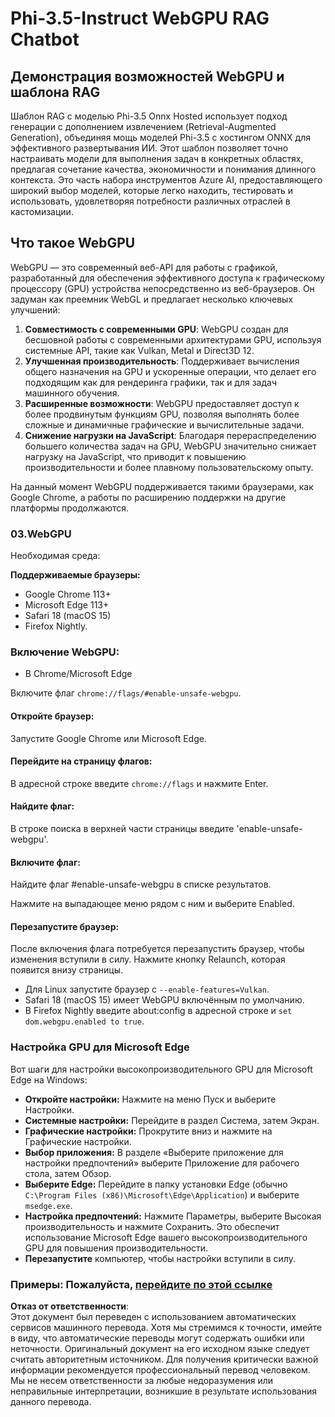 # Phi-3.5-Instruct WebGPU RAG Chatbot

## Демонстрация возможностей WebGPU и шаблона RAG

Шаблон RAG с моделью Phi-3.5 Onnx Hosted использует подход генерации с дополнением извлечением (Retrieval-Augmented Generation), объединяя мощь моделей Phi-3.5 с хостингом ONNX для эффективного развертывания ИИ. Этот шаблон позволяет точно настраивать модели для выполнения задач в конкретных областях, предлагая сочетание качества, экономичности и понимания длинного контекста. Это часть набора инструментов Azure AI, предоставляющего широкий выбор моделей, которые легко находить, тестировать и использовать, удовлетворяя потребности различных отраслей в кастомизации.

## Что такое WebGPU
WebGPU — это современный веб-API для работы с графикой, разработанный для обеспечения эффективного доступа к графическому процессору (GPU) устройства непосредственно из веб-браузеров. Он задуман как преемник WebGL и предлагает несколько ключевых улучшений:

1. **Совместимость с современными GPU**: WebGPU создан для бесшовной работы с современными архитектурами GPU, используя системные API, такие как Vulkan, Metal и Direct3D 12.
2. **Улучшенная производительность**: Поддерживает вычисления общего назначения на GPU и ускоренные операции, что делает его подходящим как для рендеринга графики, так и для задач машинного обучения.
3. **Расширенные возможности**: WebGPU предоставляет доступ к более продвинутым функциям GPU, позволяя выполнять более сложные и динамичные графические и вычислительные задачи.
4. **Снижение нагрузки на JavaScript**: Благодаря перераспределению большего количества задач на GPU, WebGPU значительно снижает нагрузку на JavaScript, что приводит к повышению производительности и более плавному пользовательскому опыту.

На данный момент WebGPU поддерживается такими браузерами, как Google Chrome, а работы по расширению поддержки на другие платформы продолжаются.

### 03.WebGPU
Необходимая среда:

**Поддерживаемые браузеры:** 
- Google Chrome 113+
- Microsoft Edge 113+
- Safari 18 (macOS 15)
- Firefox Nightly.

### Включение WebGPU:

- В Chrome/Microsoft Edge 

Включите флаг `chrome://flags/#enable-unsafe-webgpu`.

#### Откройте браузер:
Запустите Google Chrome или Microsoft Edge.

#### Перейдите на страницу флагов:
В адресной строке введите `chrome://flags` и нажмите Enter.

#### Найдите флаг:
В строке поиска в верхней части страницы введите 'enable-unsafe-webgpu'.

#### Включите флаг:
Найдите флаг #enable-unsafe-webgpu в списке результатов.

Нажмите на выпадающее меню рядом с ним и выберите Enabled.

#### Перезапустите браузер:

После включения флага потребуется перезапустить браузер, чтобы изменения вступили в силу. Нажмите кнопку Relaunch, которая появится внизу страницы.

- Для Linux запустите браузер с `--enable-features=Vulkan`.
- Safari 18 (macOS 15) имеет WebGPU включённым по умолчанию.
- В Firefox Nightly введите about:config в адресной строке и `set dom.webgpu.enabled to true`.

### Настройка GPU для Microsoft Edge 

Вот шаги для настройки высокопроизводительного GPU для Microsoft Edge на Windows:

- **Откройте настройки:** Нажмите на меню Пуск и выберите Настройки.
- **Системные настройки:** Перейдите в раздел Система, затем Экран.
- **Графические настройки:** Прокрутите вниз и нажмите на Графические настройки.
- **Выбор приложения:** В разделе «Выберите приложение для настройки предпочтений» выберите Приложение для рабочего стола, затем Обзор.
- **Выберите Edge:** Перейдите в папку установки Edge (обычно `C:\Program Files (x86)\Microsoft\Edge\Application`) и выберите `msedge.exe`.
- **Настройка предпочтений:** Нажмите Параметры, выберите Высокая производительность и нажмите Сохранить.
Это обеспечит использование Microsoft Edge вашего высокопроизводительного GPU для повышения производительности. 
- **Перезапустите** компьютер, чтобы настройки вступили в силу.

### Примеры: Пожалуйста, [перейдите по этой ссылке](https://github.com/microsoft/aitour-exploring-cutting-edge-models/tree/main/src/02.ONNXRuntime/01.WebGPUChatRAG)

**Отказ от ответственности**:  
Этот документ был переведен с использованием автоматических сервисов машинного перевода. Хотя мы стремимся к точности, имейте в виду, что автоматические переводы могут содержать ошибки или неточности. Оригинальный документ на его исходном языке следует считать авторитетным источником. Для получения критически важной информации рекомендуется профессиональный перевод человеком. Мы не несем ответственности за любые недоразумения или неправильные интерпретации, возникшие в результате использования данного перевода.